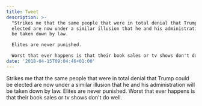 ```yaml
---
title: Tweet
description: >-
  "Strikes me that the same people that were in total denial that Trump could be
  elected are now under a similar illusion that he and his administration will
  be taken down by law.

  Elites are never punished.

  Worst that ever happens is that their book sales or tv shows don't do well."
date: '2018-04-15T09:04:46+01:00'
---
```

Strikes me that the same people that were in total denial that Trump could be elected are now under a similar illusion that he and his administration will be taken down by law.
Elites are never punished.
Worst that ever happens is that their book sales or tv shows don't do well.
